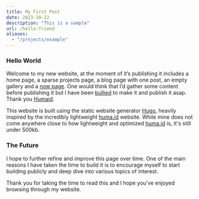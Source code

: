 ```yaml
---
title: My First Post
date: 2023-10-22
description: "This is a sample"
url: /hello-friend
aliases:
  - "/projects/example"
---
```

### Hello World

Welcome to my new website, at the moment of it’s publishing it includes a home page, a sparse projects page, a blog page with one post, an empty gallery and a [now page](https://nownownow.com/about). One would think that I’d gather some content before publishing it but I have been [bullied](https://saleh.boo/) to make it and publish it asap. Thank you [Humaid].

This website is built using the static website generator [Hugo], heavily inspired by the incredibly lightweight [huma.id] website. While mine does not come anywhere close to how lightweight and optimized [huma.id] is, it's still under 500kb.

### The Future

I hope to further refine and improve this page over time. One of the main reasons I have taken the time to build it is to encourage myself to start building publicly and deep dive into various topics of interest.

Thank you for taking the time to read this and I hope you’ve enjoyed browsing through my website.

[Humaid]: <https://huma.id/>
[huma.id]: <https://huma.id/>
[Hugo]: <https://gohugo.io>
